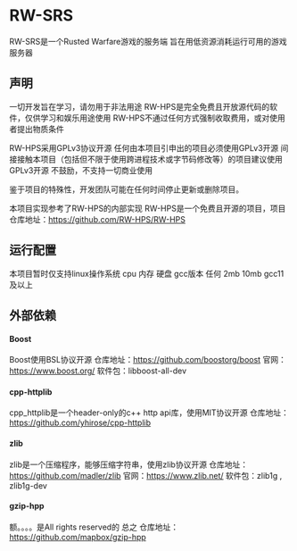 # RW-SRS
RW-SRS是一个Rusted Warfare游戏的服务端
旨在用低资源消耗运行可用的游戏服务器

## 声明
一切开发旨在学习，请勿用于非法用途
RW-HPS是完全免费且开放源代码的软件，仅供学习和娱乐用途使用
RW-HPS不通过任何方式强制收取费用，或对使用者提出物质条件

RW-HPS采用GPLv3协议开源
    任何由本项目引申出的项目必须使用GPLv3开源
    间接接触本项目（包括但不限于使用跨进程技术或字节码修改等）的项目建议使用GPLv3开源
    不鼓励，不支持一切商业使用

鉴于项目的特殊性，开发团队可能在任何时间停止更新或删除项目。

本项目实现参考了RW-HPS的内部实现
RW-HPS是一个免费且开源的项目，项目仓库地址：https://github.com/RW-HPS/RW-HPS

## 运行配置
本项目暂时仅支持linux操作系统
    cpu     内存    硬盘    gcc版本
    任何     2mb    10mb   gcc11及以上

## 外部依赖

#### Boost
Boost使用BSL协议开源
仓库地址：https://github.com/boostorg/boost
官网：https://www.boost.org/
软件包：libboost-all-dev

#### cpp-httplib
cpp_httplib是一个header-only的c++ http api库，使用MIT协议开源
仓库地址：https://github.com/yhirose/cpp-httplib

#### zlib
zlib是一个压缩程序，能够压缩字符串，使用zlib协议开源
仓库地址：https://github.com/madler/zlib
官网：https://www.zlib.net/
软件包：zlib1g , zlib1g-dev

#### gzip-hpp
额。。。。是All rights reserved的
总之
仓库地址：https://github.com/mapbox/gzip-hpp